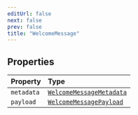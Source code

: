 ```yaml
---
editUrl: false
next: false
prev: false
title: "WelcomeMessage"
---
```


## Properties

| Property | Type |
| :------ | :------ |
| `metadata` | [`WelcomeMessageMetadata`](WelcomeMessageMetadata.md) |
| `payload` | [`WelcomeMessagePayload`](WelcomeMessagePayload.md) |

